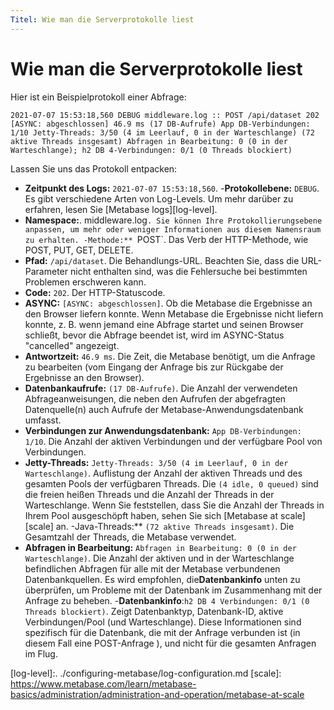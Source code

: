 ```yaml
---
Titel: Wie man die Serverprotokolle liest
---
```



# Wie man die Serverprotokolle liest


Hier ist ein Beispielprotokoll einer Abfrage:


```
2021-07-07 15:53:18,560 DEBUG middleware.log :: POST /api/dataset 202 [ASYNC: abgeschlossen] 46.9 ms (17 DB-Aufrufe) App DB-Verbindungen: 1/10 Jetty-Threads: 3/50 (4 im Leerlauf, 0 in der Warteschlange) (72 aktive Threads insgesamt) Abfragen in Bearbeitung: 0 (0 in der Warteschlange); h2 DB 4-Verbindungen: 0/1 (0 Threads blockiert)
```


Lassen Sie uns das Protokoll entpacken:


- **Zeitpunkt des Logs:** `2021-07-07 15:53:18,560`.
-**Protokollebene:** `DEBUG`. Es gibt verschiedene Arten von Log-Levels. Um mehr darüber zu erfahren, lesen Sie [Metabase logs][log-level].
- **Namespace:**. middleware.log`. Sie können Ihre Protokollierungsebene anpassen, um mehr oder weniger Informationen aus diesem Namensraum zu erhalten.
-Methode:** `POST`. Das Verb der HTTP-Methode, wie POST, PUT, GET, DELETE.
- **Pfad:** `/api/dataset`. Die Behandlungs-URL. Beachten Sie, dass die URL-Parameter nicht enthalten sind, was die Fehlersuche bei bestimmten Problemen erschweren kann.
- **Code:** `202`. Der HTTP-Statuscode.
- **ASYNC:** `[ASYNC: abgeschlossen]`. Ob die Metabase die Ergebnisse an den Browser liefern konnte. Wenn Metabase die Ergebnisse nicht liefern konnte, z. B. wenn jemand eine Abfrage startet und seinen Browser schließt, bevor die Abfrage beendet ist, wird im ASYNC-Status "cancelled" angezeigt.
- **Antwortzeit:** `46.9 ms`. Die Zeit, die Metabase benötigt, um die Anfrage zu bearbeiten (vom Eingang der Anfrage bis zur Rückgabe der Ergebnisse an den Browser).
- **Datenbankaufrufe:** `(17 DB-Aufrufe)`. Die Anzahl der verwendeten Abfrageanweisungen, die neben den Aufrufen der abgefragten Datenquelle(n) auch Aufrufe der Metabase-Anwendungsdatenbank umfasst.
- **Verbindungen zur Anwendungsdatenbank:** `App DB-Verbindungen: 1/10`. Die Anzahl der aktiven Verbindungen und der verfügbare Pool von Verbindungen.
- **Jetty-Threads:** `Jetty-Threads: 3/50 (4 im Leerlauf, 0 in der Warteschlange)`. Auflistung der Anzahl der aktiven Threads und des gesamten Pools der verfügbaren Threads. Die `(4 idle, 0 queued)` sind die freien heißen Threads und die Anzahl der Threads in der Warteschlange. Wenn Sie feststellen, dass Sie die Anzahl der Threads in Ihrem Pool ausgeschöpft haben, sehen Sie sich [Metabase at scale][scale] an.
-Java-Threads:** `(72 aktive Threads insgesamt)`. Die Gesamtzahl der Threads, die Metabase verwendet.
- **Abfragen in Bearbeitung:** `Abfragen in Bearbeitung: 0 (0 in der Warteschlange)`. Die Anzahl der aktiven und in der Warteschlange befindlichen Abfragen für alle mit der Metabase verbundenen Datenbankquellen. Es wird empfohlen, die**Datenbankinfo** unten zu überprüfen, um Probleme mit der Datenbank im Zusammenhang mit der Anfrage zu beheben.
-**Datenbankinfo**:`h2 DB 4 Verbindungen: 0/1 (0 Threads blockiert)`. Zeigt Datenbanktyp, Datenbank-ID, aktive Verbindungen/Pool (und Warteschlange). Diese Informationen sind spezifisch für die Datenbank, die mit der Anfrage verbunden ist (in diesem Fall eine POST-Anfrage ), und nicht für die gesamten Anfragen im Flug.


[log-level]:. ./configuring-metabase/log-configuration.md
[scale]: https://www.metabase.com/learn/metabase-basics/administration/administration-and-operation/metabase-at-scale


